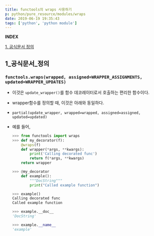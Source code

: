 ```yaml
---
title: functools의 wraps 사용하기
p: python/pure_resource/modules/wraps
date: 2019-06-19 19:35:43
tags: ['python', 'python module']
---
```


**INDEX**

[1. 공식문서 정의][index-1]

[index-1]: #1_공식문서_정의


## 1_공식문서_정의
   ### `functools.wraps(wrapped, assigned=WRAPPER_ASSIGNMENTS, updated=WRAPPER_UPDATES)`
   
   - 이것은 `update_wrapper()`를 함수 데코레이터로서 호출하는 편리한 함수이다.
   
   - wrapper함수를 정의할 때, 이것은 아래와 동일하다.
   - `partial(update_wrapper, wrapped=wrapped, assigned=assigned, updated=updated)`
   
   - 예를 들어,

        ```python
        >>> from functools import wraps
        >>> def my_decorator(f):
            @wraps(f)
            def wrapper(*args, **kwargs):
                print('Calling decorated func')
                return f(*args, **kwargs)
            return wrapper

        >>> @my_decorator
            def example():
                """DocString"""
                print("Called example function")

        >>> example()
        Calling decorated func
        Called example function

        >>> example.__doc__
        'DocString'

        >>> example.__name__
        'example'
        ```